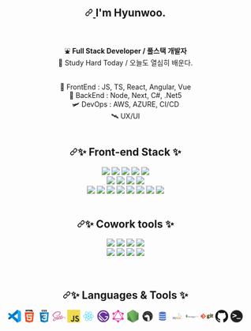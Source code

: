 <article class="markdown-body entry-content container-lg f5" itemprop="text"><div align="center">
  <h1>
    <a id="user-content-im-yurim" class="anchor" aria-hidden="true" href="#im-yurim"><svg class="octicon octicon-link" viewBox="0 0 16 16" version="1.1" width="16" height="16" aria-hidden="true">
      <path fill-rule="evenodd" d="M7.775 3.275a.75.75 0 001.06 1.06l1.25-1.25a2 2 0 112.83 2.83l-2.5 2.5a2 2 0 01-2.83 0 .75.75 0 00-1.06 1.06 3.5 3.5 0 004.95 0l2.5-2.5a3.5 3.5 0 00-4.95-4.95l-1.25 1.25zm-4.69 9.64a2 2 0 010-2.83l2.5-2.5a2 2 0 012.83 0 .75.75 0 001.06-1.06 3.5 3.5 0 00-4.95 0l-2.5 2.5a3.5 3.5 0 004.95 4.95l1.25-1.25a.75.75 0 00-1.06-1.06l-1.25 1.25a2 2 0 01-2.83 0z"></path></svg>
    </a>I'm Hyunwoo.
  </h1>
</div>

<br>
  
<p align="center">
   ⛲ <b>Full Stack Developer / 풀스택 개발자</b> <br>
   🌄 Study Hard Today / 오늘도 열심히 배운다.</span>
</p>

<br>

<div align="center">
  <div>🚁 FrontEnd : JS, TS, React, Angular, Vue</div>
  <div>🚀 BackEnd : Node, Next, C#, .Net5</div>
  <div>🛩️ DevOps : AWS, AZURE, CI/CD</div>
  <div>🛰️ UX/UI</div>
</div>

<br>

<div align="center">
<h2><a id="user-content--front-end-stack-" class="anchor" aria-hidden="true" href="#-front-end-stack-"><svg class="octicon octicon-link" viewBox="0 0 16 16" version="1.1" width="16" height="16" aria-hidden="true"><path fill-rule="evenodd" d="M7.775 3.275a.75.75 0 001.06 1.06l1.25-1.25a2 2 0 112.83 2.83l-2.5 2.5a2 2 0 01-2.83 0 .75.75 0 00-1.06 1.06 3.5 3.5 0 004.95 0l2.5-2.5a3.5 3.5 0 00-4.95-4.95l-1.25 1.25zm-4.69 9.64a2 2 0 010-2.83l2.5-2.5a2 2 0 012.83 0 .75.75 0 001.06-1.06 3.5 3.5 0 00-4.95 0l-2.5 2.5a3.5 3.5 0 004.95 4.95l1.25-1.25a.75.75 0 00-1.06-1.06l-1.25 1.25a2 2 0 01-2.83 0z"></path></svg></a><g-emoji class="g-emoji" alias="sparkles" fallback-src="https://github.githubassets.com/images/icons/emoji/unicode/2728.png">✨</g-emoji> Front-end Stack <g-emoji class="g-emoji" alias="sparkles" fallback-src="https://github.githubassets.com/images/icons/emoji/unicode/2728.png">✨</g-emoji></h2>
<div>
<a target="_blank" rel="noopener noreferrer" href="https://camo.githubusercontent.com/7b9543444702b18e422d9f74ec8ca300dec2bf122b8f6b811cfca082b7f0f412/68747470733a2f2f696d672e736869656c64732e696f2f62616467652f48544d4c2d4533344632363f7374796c653d666c61742d737175617265266c6f676f3d48544d4c35266c6f676f436f6c6f723d7768697465"><img src="https://camo.githubusercontent.com/7b9543444702b18e422d9f74ec8ca300dec2bf122b8f6b811cfca082b7f0f412/68747470733a2f2f696d672e736869656c64732e696f2f62616467652f48544d4c2d4533344632363f7374796c653d666c61742d737175617265266c6f676f3d48544d4c35266c6f676f436f6c6f723d7768697465" data-canonical-src="https://img.shields.io/badge/HTML-E34F26?style=flat-square&amp;logo=HTML5&amp;logoColor=white" style="max-width: 100%;"></a>
<a target="_blank" rel="noopener noreferrer" href="https://camo.githubusercontent.com/a0209c9b1d5dfedd47cec53c14c89704cdb052d79c06b15b54459f451763ec92/68747470733a2f2f696d672e736869656c64732e696f2f62616467652f435353332d4636383231323f7374796c653d666c61742d737175617265266c6f676f3d43535333266c6f676f436f6c6f723d7768697465"><img src="https://camo.githubusercontent.com/a0209c9b1d5dfedd47cec53c14c89704cdb052d79c06b15b54459f451763ec92/68747470733a2f2f696d672e736869656c64732e696f2f62616467652f435353332d4636383231323f7374796c653d666c61742d737175617265266c6f676f3d43535333266c6f676f436f6c6f723d7768697465" data-canonical-src="https://img.shields.io/badge/CSS3-F68212?style=flat-square&amp;logo=CSS3&amp;logoColor=white" style="max-width: 100%;"></a>
<a target="_blank" rel="noopener noreferrer" href="https://camo.githubusercontent.com/80103d80c9b12de3635b32fe2149a269d54e9d9f6ba7f57fa0c6a5b4dd836fba/68747470733a2f2f696d672e736869656c64732e696f2f62616467652f534353532d4343363639393f7374796c653d666c61742d737175617265266c6f676f3d53617373266c6f676f436f6c6f723d7768697465"><img src="https://camo.githubusercontent.com/80103d80c9b12de3635b32fe2149a269d54e9d9f6ba7f57fa0c6a5b4dd836fba/68747470733a2f2f696d672e736869656c64732e696f2f62616467652f534353532d4343363639393f7374796c653d666c61742d737175617265266c6f676f3d53617373266c6f676f436f6c6f723d7768697465" data-canonical-src="https://img.shields.io/badge/SCSS-CC6699?style=flat-square&amp;logo=Sass&amp;logoColor=white" style="max-width: 100%;"></a>
<a target="_blank" rel="noopener noreferrer" href="https://camo.githubusercontent.com/a90867f27610c17f36f3d9f3734d6db1e626299698464c6dff800f1d8d14f411/68747470733a2f2f696d672e736869656c64732e696f2f62616467652f5374796c6564436f6d706f6e656e74732f456d6f74696f6e2d4442373039333f7374796c653d666c61742d737175617265266c6f676f3d5374796c65642d636f6d706f6e656e7473266c6f676f436f6c6f723d7768697465"><img src="https://camo.githubusercontent.com/a90867f27610c17f36f3d9f3734d6db1e626299698464c6dff800f1d8d14f411/68747470733a2f2f696d672e736869656c64732e696f2f62616467652f5374796c6564436f6d706f6e656e74732f456d6f74696f6e2d4442373039333f7374796c653d666c61742d737175617265266c6f676f3d5374796c65642d636f6d706f6e656e7473266c6f676f436f6c6f723d7768697465" data-canonical-src="https://img.shields.io/badge/StyledComponents/Emotion-DB7093?style=flat-square&amp;logo=Styled-components&amp;logoColor=white" style="max-width: 100%;"></a>
<a target="_blank" rel="noopener noreferrer" href="https://camo.githubusercontent.com/318695bb8bb3f74e026bb85d3b3a94aaf489017986ea5384d10a789617ec00ed/68747470733a2f2f696d672e736869656c64732e696f2f62616467652f4a6176615363726970742d4637444631453f7374796c653d666c61742d737175617265266c6f676f3d4a617661536372697074266c6f676f436f6c6f723d7768697465"><img src="https://camo.githubusercontent.com/318695bb8bb3f74e026bb85d3b3a94aaf489017986ea5384d10a789617ec00ed/68747470733a2f2f696d672e736869656c64732e696f2f62616467652f4a6176615363726970742d4637444631453f7374796c653d666c61742d737175617265266c6f676f3d4a617661536372697074266c6f676f436f6c6f723d7768697465" data-canonical-src="https://img.shields.io/badge/JavaScript-F7DF1E?style=flat-square&amp;logo=JavaScript&amp;logoColor=white" style="max-width: 100%;"></a><br>
<a target="_blank" rel="noopener noreferrer" href="https://camo.githubusercontent.com/804916acf20e20c2c0d345422257f110953d04da25d60c20316ea5abc14d3c83/68747470733a2f2f696d672e736869656c64732e696f2f62616467652f4a51756572792d3037363941443f7374796c653d666c61742d737175617265266c6f676f3d6a5175657279266c6f676f436f6c6f723d7768697465"><img src="https://camo.githubusercontent.com/804916acf20e20c2c0d345422257f110953d04da25d60c20316ea5abc14d3c83/68747470733a2f2f696d672e736869656c64732e696f2f62616467652f4a51756572792d3037363941443f7374796c653d666c61742d737175617265266c6f676f3d6a5175657279266c6f676f436f6c6f723d7768697465" data-canonical-src="https://img.shields.io/badge/JQuery-0769AD?style=flat-square&amp;logo=jQuery&amp;logoColor=white" style="max-width: 100%;"></a>
<a target="_blank" rel="noopener noreferrer" href="https://camo.githubusercontent.com/8ff58fa5ddcb26bb1c733283b1163af35d2c4f84386ac428aa2886f087eb464e/68747470733a2f2f696d672e736869656c64732e696f2f62616467652f547970655363726970742d3331373843363f7374796c653d666c61742d737175617265266c6f676f3d54797065536372697074266c6f676f436f6c6f723d7768697465"><img src="https://camo.githubusercontent.com/8ff58fa5ddcb26bb1c733283b1163af35d2c4f84386ac428aa2886f087eb464e/68747470733a2f2f696d672e736869656c64732e696f2f62616467652f547970655363726970742d3331373843363f7374796c653d666c61742d737175617265266c6f676f3d54797065536372697074266c6f676f436f6c6f723d7768697465" data-canonical-src="https://img.shields.io/badge/TypeScript-3178C6?style=flat-square&amp;logo=TypeScript&amp;logoColor=white" style="max-width: 100%;"></a>
<a target="_blank" rel="noopener noreferrer" href="https://camo.githubusercontent.com/494b0f23952229478851f520adfe3e140e629a5f0423e7c9d6c333ed88be65a0/68747470733a2f2f696d672e736869656c64732e696f2f62616467652f52656163742d3631444146423f7374796c653d666c61742d737175617265266c6f676f3d5265616374266c6f676f436f6c6f723d7768697465"><img src="https://camo.githubusercontent.com/494b0f23952229478851f520adfe3e140e629a5f0423e7c9d6c333ed88be65a0/68747470733a2f2f696d672e736869656c64732e696f2f62616467652f52656163742d3631444146423f7374796c653d666c61742d737175617265266c6f676f3d5265616374266c6f676f436f6c6f723d7768697465" data-canonical-src="https://img.shields.io/badge/React-61DAFB?style=flat-square&amp;logo=React&amp;logoColor=white" style="max-width: 100%;"></a>
<a target="_blank" rel="noopener noreferrer" href="https://camo.githubusercontent.com/8b27c28ad4c89979b9f180d0ffdffad2d82a7f7901eb377efd6bd5b1a729c726/68747470733a2f2f696d672e736869656c64732e696f2f62616467652f4e6578742d3030303030303f7374796c653d666c61742d737175617265266c6f676f3d4e6578742e6a73266c6f676f436f6c6f723d7768697465"><img src="https://camo.githubusercontent.com/8b27c28ad4c89979b9f180d0ffdffad2d82a7f7901eb377efd6bd5b1a729c726/68747470733a2f2f696d672e736869656c64732e696f2f62616467652f4e6578742d3030303030303f7374796c653d666c61742d737175617265266c6f676f3d4e6578742e6a73266c6f676f436f6c6f723d7768697465" data-canonical-src="https://img.shields.io/badge/Next-000000?style=flat-square&amp;logo=Next.js&amp;logoColor=white" style="max-width: 100%;"></a><br>
<a target="_blank" rel="noopener noreferrer" href="https://camo.githubusercontent.com/c38ef2a20acb02aacdfdd6e32097a6b5de66b0a5a46dcda8be5c97138cd06548/68747470733a2f2f696d672e736869656c64732e696f2f62616467652f6e706d2d4342333833373f7374796c653d666c61742d737175617265266c6f676f3d6e706d266c6f676f436f6c6f723d7768697465"><img src="https://camo.githubusercontent.com/c38ef2a20acb02aacdfdd6e32097a6b5de66b0a5a46dcda8be5c97138cd06548/68747470733a2f2f696d672e736869656c64732e696f2f62616467652f6e706d2d4342333833373f7374796c653d666c61742d737175617265266c6f676f3d6e706d266c6f676f436f6c6f723d7768697465" data-canonical-src="https://img.shields.io/badge/npm-CB3837?style=flat-square&amp;logo=npm&amp;logoColor=white" style="max-width: 100%;"></a>
<a target="_blank" rel="noopener noreferrer" href="https://camo.githubusercontent.com/aa67209d5dedc0772da418b9b622c6c7e46cffbeb9591a2690b059b604f00db7/68747470733a2f2f696d672e736869656c64732e696f2f62616467652f5961726e2d3243384542423f7374796c653d666c61742d737175617265266c6f676f3d5961726e266c6f676f436f6c6f723d7768697465"><img src="https://camo.githubusercontent.com/aa67209d5dedc0772da418b9b622c6c7e46cffbeb9591a2690b059b604f00db7/68747470733a2f2f696d672e736869656c64732e696f2f62616467652f5961726e2d3243384542423f7374796c653d666c61742d737175617265266c6f676f3d5961726e266c6f676f436f6c6f723d7768697465" data-canonical-src="https://img.shields.io/badge/Yarn-2C8EBB?style=flat-square&amp;logo=Yarn&amp;logoColor=white" style="max-width: 100%;"></a>
<a target="_blank" rel="noopener noreferrer" href="https://camo.githubusercontent.com/82125d905b1febf0d5d9d09bf74394e37e23753e4fb721fec5038eaf7197edea/68747470733a2f2f696d672e736869656c64732e696f2f62616467652f50726574746965722d4637423933453f7374796c653d666c61742d737175617265266c6f676f3d5072657474696572266c6f676f436f6c6f723d7768697465"><img src="https://camo.githubusercontent.com/82125d905b1febf0d5d9d09bf74394e37e23753e4fb721fec5038eaf7197edea/68747470733a2f2f696d672e736869656c64732e696f2f62616467652f50726574746965722d4637423933453f7374796c653d666c61742d737175617265266c6f676f3d5072657474696572266c6f676f436f6c6f723d7768697465" data-canonical-src="https://img.shields.io/badge/Prettier-F7B93E?style=flat-square&amp;logo=Prettier&amp;logoColor=white" style="max-width: 100%;"></a>
<a target="_blank" rel="noopener noreferrer" href="https://camo.githubusercontent.com/5ac1c567a82c9795a7daeb410c9baceb924e3594a1aa5a18aab4519574c9d539/68747470733a2f2f696d672e736869656c64732e696f2f62616467652f426162656c2d4639444333453f7374796c653d666c61742d737175617265266c6f676f3d426162656c266c6f676f436f6c6f723d7768697465"><img src="https://camo.githubusercontent.com/5ac1c567a82c9795a7daeb410c9baceb924e3594a1aa5a18aab4519574c9d539/68747470733a2f2f696d672e736869656c64732e696f2f62616467652f426162656c2d4639444333453f7374796c653d666c61742d737175617265266c6f676f3d426162656c266c6f676f436f6c6f723d7768697465" data-canonical-src="https://img.shields.io/badge/Babel-F9DC3E?style=flat-square&amp;logo=Babel&amp;logoColor=white" style="max-width: 100%;"></a>
<a target="_blank" rel="noopener noreferrer" href="https://camo.githubusercontent.com/98946faf54d086019ab8b062050a54a38fa96797fd3eda0f5b797453a9e3ff8b/68747470733a2f2f696d672e736869656c64732e696f2f62616467652f45736c696e742d3442333236333f7374796c653d666c61742d737175617265266c6f676f3d45736c696e74266c6f676f436f6c6f723d7768697465"><img src="https://camo.githubusercontent.com/98946faf54d086019ab8b062050a54a38fa96797fd3eda0f5b797453a9e3ff8b/68747470733a2f2f696d672e736869656c64732e696f2f62616467652f45736c696e742d3442333236333f7374796c653d666c61742d737175617265266c6f676f3d45736c696e74266c6f676f436f6c6f723d7768697465" data-canonical-src="https://img.shields.io/badge/Eslint-4B3263?style=flat-square&amp;logo=Eslint&amp;logoColor=white" style="max-width: 100%;"></a>
<a target="_blank" rel="noopener noreferrer" href="https://camo.githubusercontent.com/9e9c179788b8e89cc6eb004abcb8a0fdbf29766f61a65968ca7dd82973431908/68747470733a2f2f696d672e736869656c64732e696f2f62616467652f47756c702d4346343634373f7374796c653d666c61742d737175617265266c6f676f3d47756c70266c6f676f436f6c6f723d7768697465"><img src="https://camo.githubusercontent.com/9e9c179788b8e89cc6eb004abcb8a0fdbf29766f61a65968ca7dd82973431908/68747470733a2f2f696d672e736869656c64732e696f2f62616467652f47756c702d4346343634373f7374796c653d666c61742d737175617265266c6f676f3d47756c70266c6f676f436f6c6f723d7768697465" data-canonical-src="https://img.shields.io/badge/Gulp-CF4647?style=flat-square&amp;logo=Gulp&amp;logoColor=white" style="max-width: 100%;"></a>
<a target="_blank" rel="noopener noreferrer" href="https://camo.githubusercontent.com/3048d1d09688216619a5b4c2adcbc1c60c587ca91d3884b238f04131b32373d2/68747470733a2f2f696d672e736869656c64732e696f2f62616467652f5765627061636b2d3844443646393f7374796c653d666c61742d737175617265266c6f676f3d5765627061636b266c6f676f436f6c6f723d7768697465"><img src="https://camo.githubusercontent.com/3048d1d09688216619a5b4c2adcbc1c60c587ca91d3884b238f04131b32373d2/68747470733a2f2f696d672e736869656c64732e696f2f62616467652f5765627061636b2d3844443646393f7374796c653d666c61742d737175617265266c6f676f3d5765627061636b266c6f676f436f6c6f723d7768697465" data-canonical-src="https://img.shields.io/badge/Webpack-8DD6F9?style=flat-square&amp;logo=Webpack&amp;logoColor=white" style="max-width: 100%;"></a>
<a target="_blank" rel="noopener noreferrer" href="https://camo.githubusercontent.com/6f587673cfdf3b4ca2d1b7ac453b4263b378b845931dd2d112ca80e05654aa17/68747470733a2f2f696d672e736869656c64732e696f2f62616467652f5653436f64652d3543324439313f7374796c653d666c61742d737175617265266c6f676f3d56697375616c53747564696f266c6f676f436f6c6f723d7768697465"><img src="https://camo.githubusercontent.com/6f587673cfdf3b4ca2d1b7ac453b4263b378b845931dd2d112ca80e05654aa17/68747470733a2f2f696d672e736869656c64732e696f2f62616467652f5653436f64652d3543324439313f7374796c653d666c61742d737175617265266c6f676f3d56697375616c53747564696f266c6f676f436f6c6f723d7768697465" data-canonical-src="https://img.shields.io/badge/VSCode-5C2D91?style=flat-square&amp;logo=VisualStudio&amp;logoColor=white" style="max-width: 100%;"></a>
</div>
<br>
<h2><a id="user-content--cowork-tools-" class="anchor" aria-hidden="true" href="#-cowork-tools-"><svg class="octicon octicon-link" viewBox="0 0 16 16" version="1.1" width="16" height="16" aria-hidden="true"><path fill-rule="evenodd" d="M7.775 3.275a.75.75 0 001.06 1.06l1.25-1.25a2 2 0 112.83 2.83l-2.5 2.5a2 2 0 01-2.83 0 .75.75 0 00-1.06 1.06 3.5 3.5 0 004.95 0l2.5-2.5a3.5 3.5 0 00-4.95-4.95l-1.25 1.25zm-4.69 9.64a2 2 0 010-2.83l2.5-2.5a2 2 0 012.83 0 .75.75 0 001.06-1.06 3.5 3.5 0 00-4.95 0l-2.5 2.5a3.5 3.5 0 004.95 4.95l1.25-1.25a.75.75 0 00-1.06-1.06l-1.25 1.25a2 2 0 01-2.83 0z"></path></svg></a><g-emoji class="g-emoji" alias="sparkles" fallback-src="https://github.githubassets.com/images/icons/emoji/unicode/2728.png">✨</g-emoji> Cowork tools <g-emoji class="g-emoji" alias="sparkles" fallback-src="https://github.githubassets.com/images/icons/emoji/unicode/2728.png">✨</g-emoji></h2>
<div>
<a target="_blank" rel="noopener noreferrer" href="https://camo.githubusercontent.com/01504daa1be08e9f944dd9de6e992d43c1f871770fa8fb2cf7ff6915d973f495/68747470733a2f2f696d672e736869656c64732e696f2f62616467652f4769744875622d3138313731373f7374796c653d666c61742d737175617265266c6f676f3d476974487562266c6f676f436f6c6f723d7768697465"><img src="https://camo.githubusercontent.com/01504daa1be08e9f944dd9de6e992d43c1f871770fa8fb2cf7ff6915d973f495/68747470733a2f2f696d672e736869656c64732e696f2f62616467652f4769744875622d3138313731373f7374796c653d666c61742d737175617265266c6f676f3d476974487562266c6f676f436f6c6f723d7768697465" data-canonical-src="https://img.shields.io/badge/GitHub-181717?style=flat-square&amp;logo=GitHub&amp;logoColor=white" style="max-width: 100%;"></a>
<a target="_blank" rel="noopener noreferrer" href="https://camo.githubusercontent.com/e158f16f83ef939b73ab4bdc3cd85221891c16a39e171406c4f8db9311fce7ca/68747470733a2f2f696d672e736869656c64732e696f2f62616467652f4e6f74696f6e2d3030303030303f7374796c653d666c61742d737175617265266c6f676f3d4e6f74696f6e266c6f676f436f6c6f723d7768697465"><img src="https://camo.githubusercontent.com/e158f16f83ef939b73ab4bdc3cd85221891c16a39e171406c4f8db9311fce7ca/68747470733a2f2f696d672e736869656c64732e696f2f62616467652f4e6f74696f6e2d3030303030303f7374796c653d666c61742d737175617265266c6f676f3d4e6f74696f6e266c6f676f436f6c6f723d7768697465" data-canonical-src="https://img.shields.io/badge/Notion-000000?style=flat-square&amp;logo=Notion&amp;logoColor=white" style="max-width: 100%;"></a>
<a target="_blank" rel="noopener noreferrer" href="https://camo.githubusercontent.com/37d9e9b2a4d91a9f04cf6904364faacdd2391c337aa1346d8f22d635a6c39489/68747470733a2f2f696d672e736869656c64732e696f2f62616467652f5a65706c696e2d4646453441463f7374796c653d666c61742d737175617265266c6f676f3d5a6f7465726f266c6f676f436f6c6f723d626c61636b"><img src="https://camo.githubusercontent.com/37d9e9b2a4d91a9f04cf6904364faacdd2391c337aa1346d8f22d635a6c39489/68747470733a2f2f696d672e736869656c64732e696f2f62616467652f5a65706c696e2d4646453441463f7374796c653d666c61742d737175617265266c6f676f3d5a6f7465726f266c6f676f436f6c6f723d626c61636b" data-canonical-src="https://img.shields.io/badge/Zeplin-FFE4AF?style=flat-square&amp;logo=Zotero&amp;logoColor=black" style="max-width: 100%;"></a>
<a target="_blank" rel="noopener noreferrer" href="https://camo.githubusercontent.com/c67368de4e5f51fc09f985554a53b6dee93f89159e4e827eb1482d43e363f962/68747470733a2f2f696d672e736869656c64732e696f2f62616467652f4669676d612d4632344531453f7374796c653d666c61742d737175617265266c6f676f3d4669676d61266c6f676f436f6c6f723d7768697465"><img src="https://camo.githubusercontent.com/c67368de4e5f51fc09f985554a53b6dee93f89159e4e827eb1482d43e363f962/68747470733a2f2f696d672e736869656c64732e696f2f62616467652f4669676d612d4632344531453f7374796c653d666c61742d737175617265266c6f676f3d4669676d61266c6f676f436f6c6f723d7768697465" data-canonical-src="https://img.shields.io/badge/Figma-F24E1E?style=flat-square&amp;logo=Figma&amp;logoColor=white" style="max-width: 100%;"></a><br>
<a target="_blank" rel="noopener noreferrer" href="https://camo.githubusercontent.com/91c9262ca16c330727fbf0b1c193455d015844eb166b4b968c866e000955bd61/68747470733a2f2f696d672e736869656c64732e696f2f62616467652f506f73746d616e2d4646364333373f7374796c653d666c61742d737175617265266c6f676f3d506f73746d616e266c6f676f436f6c6f723d7768697465"><img src="https://camo.githubusercontent.com/91c9262ca16c330727fbf0b1c193455d015844eb166b4b968c866e000955bd61/68747470733a2f2f696d672e736869656c64732e696f2f62616467652f506f73746d616e2d4646364333373f7374796c653d666c61742d737175617265266c6f676f3d506f73746d616e266c6f676f436f6c6f723d7768697465" data-canonical-src="https://img.shields.io/badge/Postman-FF6C37?style=flat-square&amp;logo=Postman&amp;logoColor=white" style="max-width: 100%;"></a>
<a target="_blank" rel="noopener noreferrer" href="https://camo.githubusercontent.com/f4c0d778e1825c8cfa5b2c236bb44f651af66fdf8a508cfb0b58b78929807bfb/68747470733a2f2f696d672e736869656c64732e696f2f62616467652f536c61636b2d3441313534423f7374796c653d666c61742d737175617265266c6f676f3d536c61636b266c6f676f436f6c6f723d7768697465"><img src="https://camo.githubusercontent.com/f4c0d778e1825c8cfa5b2c236bb44f651af66fdf8a508cfb0b58b78929807bfb/68747470733a2f2f696d672e736869656c64732e696f2f62616467652f536c61636b2d3441313534423f7374796c653d666c61742d737175617265266c6f676f3d536c61636b266c6f676f436f6c6f723d7768697465" data-canonical-src="https://img.shields.io/badge/Slack-4A154B?style=flat-square&amp;logo=Slack&amp;logoColor=white" style="max-width: 100%;"></a>
<a target="_blank" rel="noopener noreferrer" href="https://camo.githubusercontent.com/770718f1781488095bb590495457db4b86366a5c60cd221ca7f9840255c90cfd/68747470733a2f2f696d672e736869656c64732e696f2f62616467652f4761746865722d6361613666653f7374796c653d666c61742d737175617265266c6f676f3d556e64657274616c65266c6f676f436f6c6f723d7768697465"><img src="https://camo.githubusercontent.com/770718f1781488095bb590495457db4b86366a5c60cd221ca7f9840255c90cfd/68747470733a2f2f696d672e736869656c64732e696f2f62616467652f4761746865722d6361613666653f7374796c653d666c61742d737175617265266c6f676f3d556e64657274616c65266c6f676f436f6c6f723d7768697465" data-canonical-src="https://img.shields.io/badge/Gather-caa6fe?style=flat-square&amp;logo=Undertale&amp;logoColor=white" style="max-width: 100%;"></a>
<a target="_blank" rel="noopener noreferrer" href="https://camo.githubusercontent.com/42fde2d699df32d21c904d8097e42f796b682388955f09609c7c3b3373923cc7/68747470733a2f2f696d672e736869656c64732e696f2f62616467652f5472656c6c6f2d6361613630303f7374796c653d666c61742d737175617265266c6f676f3d5472656c6c6f266c6f676f436f6c6f723d7768697465"><img src="https://camo.githubusercontent.com/42fde2d699df32d21c904d8097e42f796b682388955f09609c7c3b3373923cc7/68747470733a2f2f696d672e736869656c64732e696f2f62616467652f5472656c6c6f2d6361613630303f7374796c653d666c61742d737175617265266c6f676f3d5472656c6c6f266c6f676f436f6c6f723d7768697465" data-canonical-src="https://img.shields.io/badge/Trello-caa600?style=flat-square&amp;logo=Trello&amp;logoColor=white" style="max-width: 100%;"></a>
</div>
<br />
<br />
  <h2><a id="user-content--cowork-tools-" class="anchor" aria-hidden="true" href="#-cowork-tools-"><svg class="octicon octicon-link" viewBox="0 0 16 16" version="1.1" width="16" height="16" aria-hidden="true"><path fill-rule="evenodd" d="M7.775 3.275a.75.75 0 001.06 1.06l1.25-1.25a2 2 0 112.83 2.83l-2.5 2.5a2 2 0 01-2.83 0 .75.75 0 00-1.06 1.06 3.5 3.5 0 004.95 0l2.5-2.5a3.5 3.5 0 00-4.95-4.95l-1.25 1.25zm-4.69 9.64a2 2 0 010-2.83l2.5-2.5a2 2 0 012.83 0 .75.75 0 001.06-1.06 3.5 3.5 0 00-4.95 0l-2.5 2.5a3.5 3.5 0 004.95 4.95l1.25-1.25a.75.75 0 00-1.06-1.06l-1.25 1.25a2 2 0 01-2.83 0z"></path></svg></a><g-emoji class="g-emoji" alias="sparkles" fallback-src="https://github.githubassets.com/images/icons/emoji/unicode/2728.png">✨</g-emoji> Languages & Tools <g-emoji class="g-emoji" alias="sparkles" fallback-src="https://github.githubassets.com/images/icons/emoji/unicode/2728.png">✨</g-emoji></h2>
<div align="center">
  <img align="center" alt="Visual Studio Code" width="26px" src="https://raw.githubusercontent.com/github/explore/80688e429a7d4ef2fca1e82350fe8e3517d3494d/topics/visual-studio-code/visual-studio-code.png" />
<img align="center" alt="HTML5" width="26px" src="https://raw.githubusercontent.com/github/explore/80688e429a7d4ef2fca1e82350fe8e3517d3494d/topics/html/html.png" />
<img align="center" alt="CSS3" width="26px" src="https://raw.githubusercontent.com/github/explore/80688e429a7d4ef2fca1e82350fe8e3517d3494d/topics/css/css.png" />
<img align="center" alt="Sass" width="26px" src="https://raw.githubusercontent.com/github/explore/80688e429a7d4ef2fca1e82350fe8e3517d3494d/topics/sass/sass.png" />
<img align="center" alt="JavaScript" width="26px" src="https://raw.githubusercontent.com/github/explore/80688e429a7d4ef2fca1e82350fe8e3517d3494d/topics/javascript/javascript.png" />
<img align="center" alt="React" width="26px" src="https://raw.githubusercontent.com/github/explore/80688e429a7d4ef2fca1e82350fe8e3517d3494d/topics/react/react.png" />
<img align="center" alt="Gatsby" width="26px" src="https://raw.githubusercontent.com/github/explore/e94815998e4e0713912fed477a1f346ec04c3da2/topics/gatsby/gatsby.png" />
<img align="center" alt="GraphQL" width="26px" src="https://raw.githubusercontent.com/github/explore/80688e429a7d4ef2fca1e82350fe8e3517d3494d/topics/graphql/graphql.png" />
<img align="center" alt="Node.js" width="26px" src="https://raw.githubusercontent.com/github/explore/80688e429a7d4ef2fca1e82350fe8e3517d3494d/topics/nodejs/nodejs.png" />
<img align="center" alt="Deno" width="26px" src="https://raw.githubusercontent.com/github/explore/361e2821e2dea67711cde99c9c40ed357061cf27/topics/deno/deno.png" />
<img align="center" alt="SQL" width="26px" src="https://raw.githubusercontent.com/github/explore/80688e429a7d4ef2fca1e82350fe8e3517d3494d/topics/sql/sql.png" />
<img align="center" alt="MySQL" width="26px" src="https://raw.githubusercontent.com/github/explore/80688e429a7d4ef2fca1e82350fe8e3517d3494d/topics/mysql/mysql.png" />
<img align="center" alt="MongoDB" width="26px" src="https://raw.githubusercontent.com/github/explore/80688e429a7d4ef2fca1e82350fe8e3517d3494d/topics/mongodb/mongodb.png" />
<img align="center" alt="Git" width="26px" src="https://raw.githubusercontent.com/github/explore/80688e429a7d4ef2fca1e82350fe8e3517d3494d/topics/git/git.png" />
<img align="center" alt="GitHub" width="26px" src="https://raw.githubusercontent.com/github/explore/78df643247d429f6cc873026c0622819ad797942/topics/github/github.png" />
<img align="center" alt="Terminal" width="26px" src="https://raw.githubusercontent.com/github/explore/80688e429a7d4ef2fca1e82350fe8e3517d3494d/topics/terminal/terminal.png" />
  </div>
  <br />
<br />
</div>
</article>
